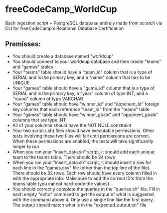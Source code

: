 # freeCodeCamp_WorldCup
Bash ingestion script + PostgreSQL database entirely made from scratch via CLI for freeCodeCamp's Relational Database Certification

## Premisses:
- You should create a database named "worldcup"
- You should connect to your worldcup database and then create "teams" and "games" tables
- Your "teams" table should have a "team_id" column that is a type of SERIAL and is the primary key, and a "name" column that has to be UNIQUE
- Your "games" table should have a "game_id" column that is a type of SERIAL and is the primary key, a "year" column of type INT, and a "round" column of type VARCHAR
- Your "games" table should have "winner_id" and "opponent_id" foreign key columns that each reference "team_id" from the "teams" table
- Your "games" table should have "winner_goals" and "opponent_goals" columns that are type INT
- All of your columns should have the NOT NULL constraint
- Your two script (.sh) files should have executable permissions. Other tests involving these two files will fail until permissions are correct. When these permissions are enabled, the tests will take significantly longer to run
- When you run your "insert_data.sh" script, it should add each unique team to the teams table. There should be 24 rows
- When you run your "insert_data.sh" script, it should insert a row for each line in the "games.csv" file (other than the top line of the file). There should be 32 rows. Each row should have every column filled in with the appropriate info. Make sure to add the correct ID's from the teams table (you cannot hard-code the values)
- You should correctly complete the queries in the "queries.sh" file. Fill in each empty "echo" command to get the output of what is suggested with the command above it. Only use a single line like the first query. The output should match what is in the "expected_output.txt" file
